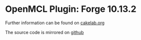 # OpenMCL Plugin: Forge 10.13.2


Further information can be found on [cakelab.org](http://homac.cakelab.org/projects/omcl/index.html)

The source code is mirrored on [github](https://github.com/homacs/org.cakelab.omcl.plugins.forge-v10-13-2)


